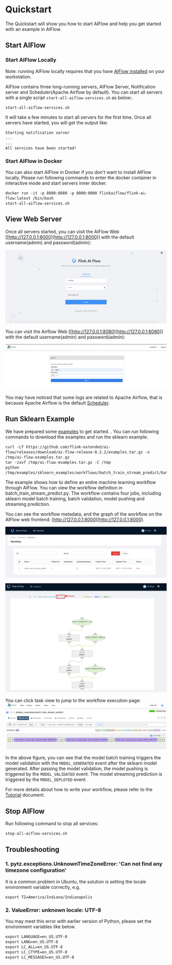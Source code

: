 # Quickstart

The Quickstart will show you how to start AIFlow and help you get started with an example in AIFlow.

## Start AIFlow

### Start AIFlow Locally

Note: running AIFlow locally requires that you have [AIFlow installed](../deployment/installation.md) on your workstation.

AIFlow contains three long-running servers, 
AIFlow Server, Notification server and Scheduler(Apache Airflow by default).
You can start all servers with a single script `start-all-aiflow-services.sh` as below:.

```shell
start-all-aiflow-services.sh
```

It will take a few minutes to start all servers for the first time. Once all servers have started, you will get the output like:

```text
Starting notification server
...
...
All services have been started!
```

### Start AIFlow in Docker

You can also start AIFlow in Docker if you don't want to install AIFlow locally. 
Please run following commands to enter the docker container in interactive mode and start servers inner docker. 

```shell script
docker run -it -p 8080:8080 -p 8000:8000 flinkaiflow/flink-ai-flow:latest /bin/bash
start-all-aiflow-services.sh
```

## View Web Server

Once all servers started, you can visit the AIFlow Web [[http://127.0.0.1:8000](http://127.0.0.1:8000)] with the default username(admin) and password(admin):

![aiflow login ui](../images/ai_flow_webui.jpg)

You can visit the Airflow Web [[http://127.0.0.1:8080](http://127.0.0.1:8080)] 
with the default username(admin) and password(admin):

![airflow login ui](../images/airflow_login_ui.png)

You may have noticed that some logs are related to Apache Airflow, that is because Apache Airflow is the default 
[Scheduler](../architecture/overview.md). 

## Run Sklearn Example

We have prepared some [examples](https://github.com/alibaba/flink-ai-extended/releases/download/ai-flow-release-0.2.2/ai-flow-examples.tar.gz) to get started. . 
You can run following commands to download the examples and run the sklearn example.

```shell
curl -Lf https://github.com/flink-extended/ai-flow/releases/download/ai-flow-release-0.2.2/examples.tar.gz -o /tmp/ai-flow-examples.tar.gz
tar -zxvf /tmp/ai-flow-examples.tar.gz -C /tmp
python /tmp/examples/sklearn_examples/workflows/batch_train_stream_predict/batch_train_stream_predict.py
```

The example shows how to define an entire machine learning workflow through AIFlow. 
You can view the workflow definition in batch_train_stream_predict.py. 
The workflow contains four jobs, including sklearn model batch training, batch validation, model pushing and streaming prediction.

You can see the workflow metadata, and the graph of the workflow on the AIFlow web frontend: [http://127.0.0.1:8000](http://127.0.0.1:8000).

![The metadata of the workflow](../images/sklearn_batch_train_stream_predict_meta.png)

![The graph of the workflow](../images/sklearn_batch_train_stream_predict_graph.png)

You can click task view to jump to the workflow execution page:
![The execution of the workflow](../images/sklearn_batch_train_stream_predict_execution.png)

In the above figure, you can see that the model batch training triggers the model validation with the `MODEL_GENERATED` 
event after the sklearn model generated. After passing the model validation, 
the model pushing is triggered by the `MODEL_VALIDATED` event. 
The model streaming prediction is triggered by the `MODEL_DEPLOYED` event.

For more details about how to write your workflow, please refer to the [Tutorial](../workflow_development/tutorial.md) document.

## Stop AIFlow

Run following command to stop all services:

```shell
stop-all-aiflow-services.sh
```

## Troubleshooting

### 1. pytz.exceptions.UnknownTimeZoneError: 'Can not find any timezone configuration'

It is a common problem in Ubuntu, the solution is setting the locale environment variable correctly, e.g.
```
export TZ=America/Indiana/Indianapolis
```

### 2. ValueError: unknown locale: UTF-8

You may meet this error with earlier version of Python, please set the environment variables like below.

```text
export LANGUAGE=en_US.UTF-8
export LANG=en_US.UTF-8
export LC_ALL=en_US.UTF-8
export LC_CTYPE=en_US.UTF-8
export LC_MESSAGES=en_US.UTF-8
```
